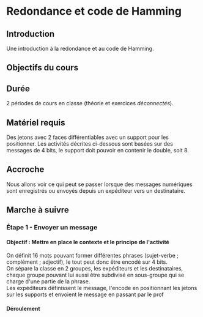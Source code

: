 # Redondance et code de Hamming

## Introduction

Une introduction à la redondance et au code de Hamming.

## Objectifs du cours


## Durée

2 périodes de cours en classe (théorie et exercices *déconnectés*).

## Matériel requis

Des jetons avec 2 faces différentiables avec un support pour les positionner.
Les activités décrites ci-dessous sont basées sur des messages de 4 bits, le support doit pouvoir en contenir le double, soit 8.

## Accroche

Nous allons voir ce qui peut se passer lorsque des messages numériques sont enregistrés ou envoyés depuis un expéditeur vers un destinataire.

## Marche à suivre

### Étape 1 - Envoyer un message

#### Objectif : Mettre en place le contexte et le principe de l'activité

On définit 16 mots pouvant former différentes phrases (sujet-verbe ; complément ; adjectif), le tout peut donc être encodé sur 4 bits.  
On sépare la classe en 2 groupes, les expéditeurs et les destinataires, chaque groupe pouvant lui aussi être subdivisé en sous-groupe qui se charge d'une partie de la phrase.  
Les expéditeurs définissent le message, l'encode en positionnant les jetons sur les supports et envoient le message en passant par le prof


#### Déroulement


